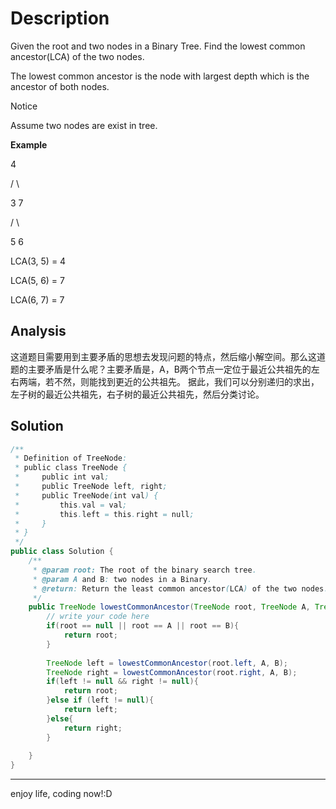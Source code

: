 # Description
Given the root and two nodes in a Binary Tree. Find the lowest common ancestor(LCA) of the two nodes.

The lowest common ancestor is the node with largest depth which is the ancestor of both nodes.

>>>

Notice

Assume two nodes are exist in tree.

**Example**

   4

  / \

3    7

   / \

 5    6

LCA(3, 5) = 4

LCA(5, 6) = 7

LCA(6, 7) = 7

>>>

## Analysis
这道题目需要用到主要矛盾的思想去发现问题的特点，然后缩小解空间。那么这道题的主要矛盾是什么呢？主要矛盾是，A，B两个节点一定位于最近公共祖先的左右两端，若不然，则能找到更近的公共祖先。
据此，我们可以分别递归的求出，左子树的最近公共祖先，右子树的最近公共祖先，然后分类讨论。

## Solution
```java
/**
 * Definition of TreeNode:
 * public class TreeNode {
 *     public int val;
 *     public TreeNode left, right;
 *     public TreeNode(int val) {
 *         this.val = val;
 *         this.left = this.right = null;
 *     }
 * }
 */
public class Solution {
    /**
     * @param root: The root of the binary search tree.
     * @param A and B: two nodes in a Binary.
     * @return: Return the least common ancestor(LCA) of the two nodes.
     */
    public TreeNode lowestCommonAncestor(TreeNode root, TreeNode A, TreeNode B) {
        // write your code here
        if(root == null || root == A || root == B){
            return root;
        }
        
        TreeNode left = lowestCommonAncestor(root.left, A, B);
        TreeNode right = lowestCommonAncestor(root.right, A, B);
        if(left != null && right != null){
            return root;
        }else if (left != null){
            return left;
        }else{
            return right;
        }
        
    }
}

```

***
enjoy life, coding now!:D
